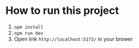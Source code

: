 # How to run this project

1. `npm install`
2. `npm run dev`
3. Open link `http://localhost:5173/` in your brower

